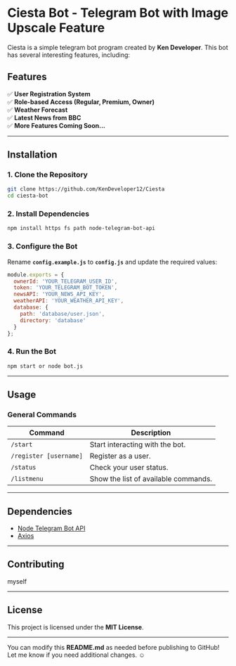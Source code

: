 # **Ciesta Bot - Telegram Bot with Image Upscale Feature**  

Ciesta is a simple telegram bot program created by **Ken Developer**. This bot has several interesting features, including:  

## **Features**  
✅ **User Registration System**  
✅ **Role-based Access (Regular, Premium, Owner)**  
✅ **Weather Forecast**  
✅ **Latest News from BBC**  
✅ **More Features Coming Soon...**  

---

## **Installation**  

### **1. Clone the Repository**  
```sh
git clone https://github.com/KenDeveloper12/Ciesta
cd ciesta-bot
```

### **2. Install Dependencies**  
```sh
npm install https fs path node-telegram-bot-api
```

### **3. Configure the Bot**  
Rename **`config.example.js`** to **`config.js`** and update the required values:  

```javascript
module.exports = {
  ownerId: 'YOUR_TELEGRAM_USER_ID',
  token: 'YOUR_TELEGRAM_BOT_TOKEN',
  newsAPI: 'YOUR_NEWS_API_KEY',
  weatherAPI: 'YOUR_WEATHER_API_KEY',
  database: {
    path: 'database/user.json',
    directory: 'database'
  }
};
```

### **4. Run the Bot**  
```sh
npm start or node bot.js
```

---

## **Usage**  

### **General Commands**  
| Command | Description |
|---------|------------|
| `/start` | Start interacting with the bot. |
| `/register [username]` | Register as a user. |
| `/status` | Check your user status. |
| `/listmenu` | Show the list of available commands. |

---


## **Dependencies**  
- [Node Telegram Bot API](https://www.npmjs.com/package/node-telegram-bot-api)  
- [Axios](https://www.npmjs.com/package/axios)  

---

## **Contributing**  
myself  

---

## **License**  
This project is licensed under the **MIT License**.  

---

You can modify this **README.md** as needed before publishing to GitHub! Let me know if you need additional changes. ☺️
